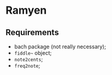 # Ramyen

## Requirements

- bach package (not really necessary);
- `fiddle~` object;
- `note2cents`;
- `freq2note`;

